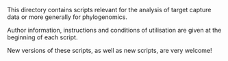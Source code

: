 
This directory contains scripts relevant for the analysis of target capture data or more generally for phylogenomics.  
  
Author information, instructions and conditions of utilisation are given at the beginning of each script.  
  
New versions of these scripts, as well as new scripts, are very welcome!
